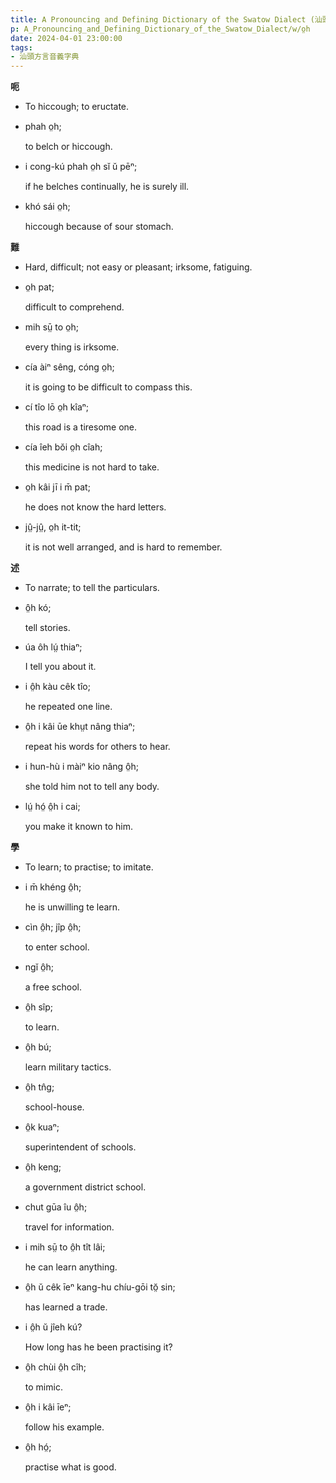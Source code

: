 ```yaml
---
title: A Pronouncing and Defining Dictionary of the Swatow Dialect (汕頭方言音義字典) / o̤h
p: A_Pronouncing_and_Defining_Dictionary_of_the_Swatow_Dialect/w/o̤h
date: 2024-04-01 23:00:00
tags: 
- 汕頭方言音義字典
---
```



**呃**
- To hiccough; to eructate.

- phah o̤h;

  to belch or hiccough.

- i cong-kú phah o̤h sĭ ŭ pēⁿ;

  if he belches continually, he is surely ill.

- khó sái o̤h;

  hiccough because of sour stomach.

**難**
- Hard, difficult; not easy or pleasant; irksome, fatiguing.

- o̤h pat;

  difficult to comprehend.

- mih sṳ̄ to o̤h;

  every thing is irksome.

- cía àiⁿ sêng, cóng o̤h;

  it is going to be difficult to compass this.

- cí tîo lō o̤h kîaⁿ;

  this road is a tiresome one.

- cía îeh bŏi o̤h cîah;

  this medicine is not hard to take.

- o̤h kâi jī i m̄ pat;

  he does not know the hard letters.

- jṳ̂-jṳ̂, o̤h it-tit;

  it is not well arranged, and is hard to remember.

**述**
- To narrate; to tell the particulars.

- ô̤h kó;

  tell stories.

- úa ôh lṳ́ thiaⁿ;

  I tell you about it.

- i ô̤h kàu cêk tîo;

  he repeated one line.

- ô̤h i kâi ūe khṳt nâng thiaⁿ;

  repeat his words for others to hear.

- i hun-hù i màiⁿ kio nâng ô̤h;

  she told him not to tell any body.

- lṳ́ hó̤ ô̤h i cai;

  you make it known to him.

**學**
- To learn; to practise; to imitate.

- i m̄ khéng ô̤h;

  he is unwilling te learn.

- cìn ô̤h; jîp ô̤h;

  to enter school.

- ngĭ ô̤h;

  a free school.

- ô̤h sîp;

  to learn.

- ô̤h bú;

  learn military tactics.

- ô̤h tn̂g;

  school-house.

- ô̤k kuaⁿ;

  superintendent of schools.

- ô̤h keng;

  a government district school.

- chut gūa îu ô̤h;

  travel for information.

- i mih sṳ̄ to ô̤h tît lâi;

  he can learn anything.

- ô̤h ŭ cêk īeⁿ kang-hu chíu-gōi tŏ̤ sin;

  has learned a trade.

- i ô̤h ŭ jîeh kú?

  How long has he been practising it?

- ô̤h chùi ô̤h cîh;

  to mimic.

- ô̤h i kâi īeⁿ;

  follow his example.

- ô̤h hó̤;

  practise what is good.